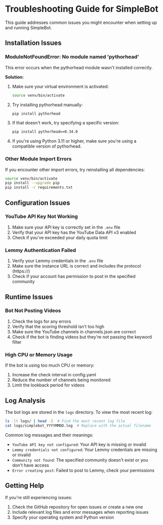 # Troubleshooting Guide for SimpleBot

This guide addresses common issues you might encounter when setting up and running SimpleBot.

## Installation Issues

### ModuleNotFoundError: No module named 'pythorhead'

This error occurs when the pythorhead module wasn't installed correctly.

**Solution:**

1. Make sure your virtual environment is activated:
   ```bash
   source venv/bin/activate
   ```

2. Try installing pythorhead manually:
   ```bash
   pip install pythorhead
   ```

3. If that doesn't work, try specifying a specific version:
   ```bash
   pip install pythorhead==0.34.0
   ```

4. If you're using Python 3.11 or higher, make sure you're using a compatible version of pythorhead.

### Other Module Import Errors

If you encounter other import errors, try reinstalling all dependencies:

```bash
source venv/bin/activate
pip install --upgrade pip
pip install -r requirements.txt
```

## Configuration Issues

### YouTube API Key Not Working

1. Make sure your API key is correctly set in the `.env` file
2. Verify that your API key has the YouTube Data API v3 enabled
3. Check if you've exceeded your daily quota limit

### Lemmy Authentication Failed

1. Verify your Lemmy credentials in the `.env` file
2. Make sure the instance URL is correct and includes the protocol (https://)
3. Check if your account has permission to post in the specified community

## Runtime Issues

### Bot Not Posting Videos

1. Check the logs for any errors
2. Verify that the scoring threshold isn't too high
3. Make sure the YouTube channels in channels.json are correct
4. Check if the bot is finding videos but they're not passing the keyword filter

### High CPU or Memory Usage

If the bot is using too much CPU or memory:

1. Increase the check interval in config.yaml
2. Reduce the number of channels being monitored
3. Limit the lookback period for videos

## Log Analysis

The bot logs are stored in the `logs` directory. To view the most recent log:

```bash
ls -lt logs/ | head -2  # Find the most recent log file
cat logs/simplebot_YYYYMMDD.log  # Replace with the actual filename
```

Common log messages and their meanings:

- `YouTube API key not configured`: Your API key is missing or invalid
- `Lemmy credentials not configured`: Your Lemmy credentials are missing or invalid
- `Community not found`: The specified community doesn't exist or you don't have access
- `Error creating post`: Failed to post to Lemmy, check your permissions

## Getting Help

If you're still experiencing issues:

1. Check the GitHub repository for open issues or create a new one
2. Include relevant log files and error messages when reporting issues
3. Specify your operating system and Python version